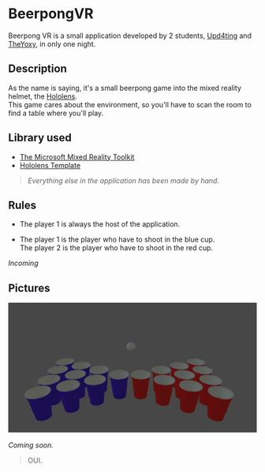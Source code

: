 # BeerpongVR

Beerpong VR is a small application developed by 2 students, [Upd4ting](https://github.com/Upd4ting) and [TheYoxy](https://github.com/TheYoxy), in only one night.
## Description
As the name is saying, it's a small beerpong game into the mixed reality helmet, the [Hololens](https://www.microsoft.com/en-us/hololens).\
This game cares about the environment, so you'll have to scan the room to find a table where you'll play.

## Library used 
- [The Microsoft Mixed Reality Toolkit](https://github.com/Microsoft/MixedRealityToolkit-Unity)
- [Hololens Template](https://github.com/Upd4ting/HololensTemplate)

> _Everything else in the application has been made by hand._

## Rules

- The player 1 is always the host of the application.

- The player 1 is the player who have to shoot in the blue cup.\
The player 2 is the player who have to shoot in the red cup.

_Incoming_

## Pictures
![Miniature](Miniature.png)

_Coming soon._

> OUI.

